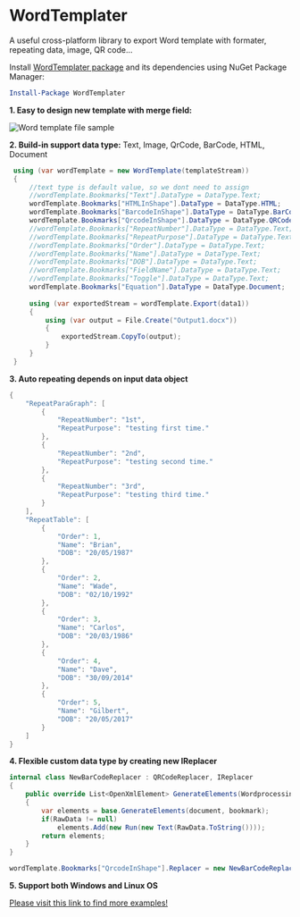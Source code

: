 # WordTemplater
A useful cross-platform library to export Word template with formater, repeating data, image, QR code...

Install [WordTemplater package](https://www.nuget.org/packages/WordTemplater) and its dependencies using NuGet Package Manager:
```powershell
Install-Package WordTemplater 
```

**1. Easy to design new template with merge field:**<br/>
<p align="left">
    <img alt="Word template file sample" src="https://github.com/user-attachments/assets/cf5c858b-4796-4040-840f-955155fa0358"/>
</p>

**2. Build-in support data type:** Text, Image, QrCode, BarCode, HTML, Document<br/>

   ```csharp
    using (var wordTemplate = new WordTemplate(templateStream))
    {
        //text type is default value, so we dont need to assign
        //wordTemplate.Bookmarks["Text"].DataType = DataType.Text;
        wordTemplate.Bookmarks["HTMLInShape"].DataType = DataType.HTML;
        wordTemplate.Bookmarks["BarcodeInShape"].DataType = DataType.BarCode;
        wordTemplate.Bookmarks["QrcodeInShape"].DataType = DataType.QRCode;
        //wordTemplate.Bookmarks["RepeatNumber"].DataType = DataType.Text;
        //wordTemplate.Bookmarks["RepeatPurpose"].DataType = DataType.Text;
        //wordTemplate.Bookmarks["Order"].DataType = DataType.Text;
        //wordTemplate.Bookmarks["Name"].DataType = DataType.Text;
        //wordTemplate.Bookmarks["DOB"].DataType = DataType.Text;
        //wordTemplate.Bookmarks["FieldName"].DataType = DataType.Text;
        //wordTemplate.Bookmarks["Toggle"].DataType = DataType.Text;
        wordTemplate.Bookmarks["Equation"].DataType = DataType.Document;
    
        using (var exportedStream = wordTemplate.Export(data1))
        {
            using (var output = File.Create("Output1.docx"))
            {
                exportedStream.CopyTo(output);
            }
        }    
    }
  ```

**3. Auto repeating depends on input data object**<br/>
```csharp
{
    "RepeatParaGraph": [
        {
            "RepeatNumber": "1st",
            "RepeatPurpose": "testing first time."
        },
        {
            "RepeatNumber": "2nd",
            "RepeatPurpose": "testing second time."
        },
        {
            "RepeatNumber": "3rd",
            "RepeatPurpose": "testing third time."
        }
    ],
    "RepeatTable": [
        {
            "Order": 1,
            "Name": "Brian",
            "DOB": "20/05/1987"
        },
        {
            "Order": 2,
            "Name": "Wade",
            "DOB": "02/10/1992"
        },
        {
            "Order": 3,
            "Name": "Carlos",
            "DOB": "20/03/1986"
        },
        {
            "Order": 4,
            "Name": "Dave",
            "DOB": "30/09/2014"
        },
        {
            "Order": 5,
            "Name": "Gilbert",
            "DOB": "20/05/2017"
        }
    ]
}
```

**4. Flexible custom data type by creating new IReplacer**<br/>
```csharp
internal class NewBarCodeReplacer : QRCodeReplacer, IReplacer
{
    public override List<OpenXmlElement> GenerateElements(WordprocessingDocument document, Bookmark bookmark)
    {
        var elements = base.GenerateElements(document, bookmark);
        if(RawData != null)
            elements.Add(new Run(new Text(RawData.ToString())));
        return elements;
    }
}

wordTemplate.Bookmarks["QrcodeInShape"].Replacer = new NewBarCodeReplacer();
```
**5. Support both Windows and Linux OS**

<a href='https://github.com/luuducly/OfficeTools/tree/main/src/OfficeTools.Example'>Please visit this link to find more examples!</a>
